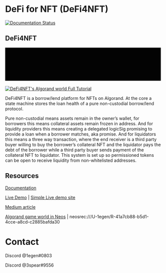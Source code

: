 # DeFi for NFT (DeFi4NFT)
[![Documentation Status](https://readthedocs.org/projects/defi4nft/badge/?version=latest)](https://defi4nft.readthedocs.io/en/latest/?badge=latest)

## DeFi4NFT

[![d4t logo](/docs/assets/images/logo.gif)](https://youtu.be/4n19YhPuku4 "DeFi4NFT introduction video")

[![DeFi4NFT's Algorand world Full Tutorial](https://img.youtube.com/vi/7aVnVE8PADg/0.jpg)](https://youtu.be/7aVnVE8PADg "Algorand world tutorial")

DeFi4NFT is a borrow/lend platform for NFTs on Algorand. At the core a state machine stores the loan health of a pure non-custodial borrow/lend protocol.

Pure non-custodial means assets remain in the owner’s wallet, for borrowers this means collateral assets remain frozen in address. And for liquidity providers this means creating a delegated logicSig promising to provide a loan when a borrower matches, aka promise. And for liquidators this means a three way transaction, where the end receiver is a third party buyer willing to buy the borrower’s collateral NFT and the liquidator pays the debt of the borrower while a third party buyer sends payment of the collateral NFT to liquidator. This system is set up so permissioned tokens can be open to receive liquidity from non-whitelisted addresses.

## Resources

[Documentation](https://defi4nft.readthedocs.io/en/latest)

[Live Demo](https://defi4nft.vercel.app) 
|
[Simple Live demo site](https://simpled4t.vercel.app)

[Medium article](https://medium.com/p/b99ac17d20ce)

[Algorand game world in Neos](neosrec:///U-1egen/R-41a7cb88-b5d1-4cce-a8cd-c2885bafda30)
|
neosrec:///U-1egen/R-41a7cb88-b5d1-4cce-a8cd-c2885bafda30

# Contact

Discord @1egen#0803

Discord @3spear#9556
